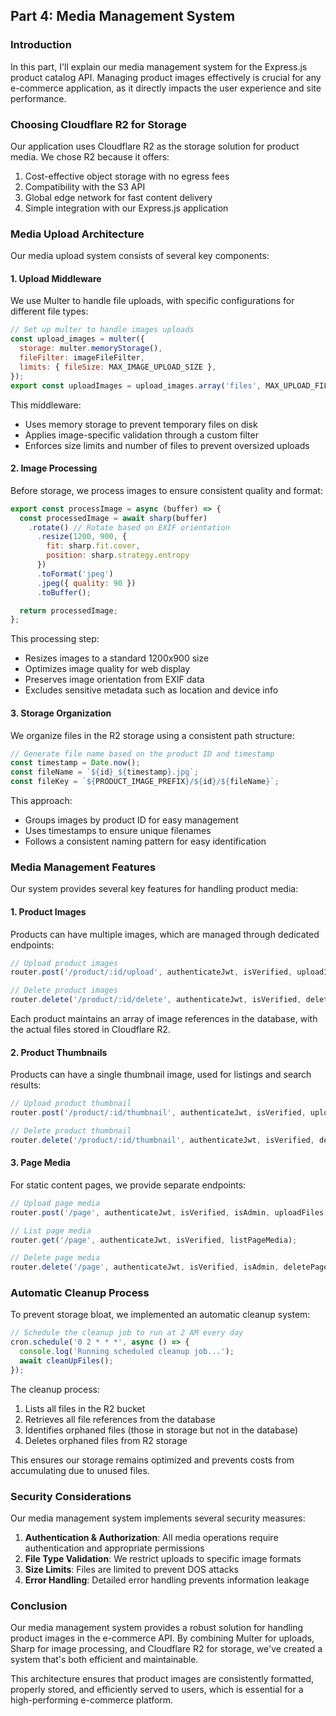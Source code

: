 ## Part 4: Media Management System

### Introduction

In this part, I'll explain our media management system for the Express.js product catalog API. Managing product images effectively is crucial for any e-commerce application, as it directly impacts the user experience and site performance.

### Choosing Cloudflare R2 for Storage

Our application uses Cloudflare R2 as the storage solution for product media. We chose R2 because it offers:

1. Cost-effective object storage with no egress fees
2. Compatibility with the S3 API
3. Global edge network for fast content delivery
4. Simple integration with our Express.js application

### Media Upload Architecture

Our media upload system consists of several key components:

#### 1. Upload Middleware

We use Multer to handle file uploads, with specific configurations for different file types:

```javascript
// Set up multer to handle images uploads
const upload_images = multer({
  storage: multer.memoryStorage(),
  fileFilter: imageFileFilter,
  limits: { fileSize: MAX_IMAGE_UPLOAD_SIZE },
});
export const uploadImages = upload_images.array('files', MAX_UPLOAD_FILES);
```

This middleware:
- Uses memory storage to prevent temporary files on disk
- Applies image-specific validation through a custom filter
- Enforces size limits and number of files to prevent oversized uploads

#### 2. Image Processing

Before storage, we process images to ensure consistent quality and format:

```javascript
export const processImage = async (buffer) => {
  const processedImage = await sharp(buffer)
    .rotate() // Rotate based on EXIF orientation
      .resize(1200, 900, {
        fit: sharp.fit.cover,
        position: sharp.strategy.entropy
      })
      .toFormat('jpeg')
      .jpeg({ quality: 90 })
      .toBuffer();

  return processedImage;
};
```

This processing step:
- Resizes images to a standard 1200x900 size
- Optimizes image quality for web display
- Preserves image orientation from EXIF data
- Excludes sensitive metadata such as location and device info

#### 3. Storage Organization

We organize files in the R2 storage using a consistent path structure:

```javascript
// Generate file name based on the product ID and timestamp
const timestamp = Date.now();
const fileName = `${id}_${timestamp}.jpg`;
const fileKey = `${PRODUCT_IMAGE_PREFIX}/${id}/${fileName}`;
```

This approach:
- Groups images by product ID for easy management
- Uses timestamps to ensure unique filenames
- Follows a consistent naming pattern for easy identification

### Media Management Features

Our system provides several key features for handling product media:

#### 1. Product Images

Products can have multiple images, which are managed through dedicated endpoints:

```javascript
// Upload product images
router.post('/product/:id/upload', authenticateJwt, isVerified, uploadImages, handleUploadErrors, uploadProductMedia);

// Delete product images
router.delete('/product/:id/delete', authenticateJwt, isVerified, deleteProductMedia);
```

Each product maintains an array of image references in the database, with the actual files stored in Cloudflare R2.

#### 2. Product Thumbnails

Products can have a single thumbnail image, used for listings and search results:

```javascript
// Upload product thumbnail
router.post('/product/:id/thumbnail', authenticateJwt, isVerified, uploadImages, handleUploadErrors, uploadThumbnail);

// Delete product thumbnail
router.delete('/product/:id/thumbnail', authenticateJwt, isVerified, deleteThumbnail);
```

#### 3. Page Media

For static content pages, we provide separate endpoints:

```javascript
// Upload page media
router.post('/page', authenticateJwt, isVerified, isAdmin, uploadFiles, handleUploadErrors, uploadPageMedia);

// List page media
router.get('/page', authenticateJwt, isVerified, listPageMedia);

// Delete page media
router.delete('/page', authenticateJwt, isVerified, isAdmin, deletePageMedia);
```

### Automatic Cleanup Process

To prevent storage bloat, we implemented an automatic cleanup system:

```javascript
// Schedule the cleanup job to run at 2 AM every day
cron.schedule('0 2 * * *', async () => {
  console.log('Running scheduled cleanup job...');
  await cleanUpFiles();
});
```

The cleanup process:
1. Lists all files in the R2 bucket
2. Retrieves all file references from the database
3. Identifies orphaned files (those in storage but not in the database)
4. Deletes orphaned files from R2 storage

This ensures our storage remains optimized and prevents costs from accumulating due to unused files.

### Security Considerations

Our media management system implements several security measures:

1. **Authentication & Authorization**: All media operations require authentication and appropriate permissions
2. **File Type Validation**: We restrict uploads to specific image formats
3. **Size Limits**: Files are limited to prevent DOS attacks
4. **Error Handling**: Detailed error handling prevents information leakage

### Conclusion

Our media management system provides a robust solution for handling product images in the e-commerce API. By combining Multer for uploads, Sharp for image processing, and Cloudflare R2 for storage, we've created a system that's both efficient and maintainable.

This architecture ensures that product images are consistently formatted, properly stored, and efficiently served to users, which is essential for a high-performing e-commerce platform.
